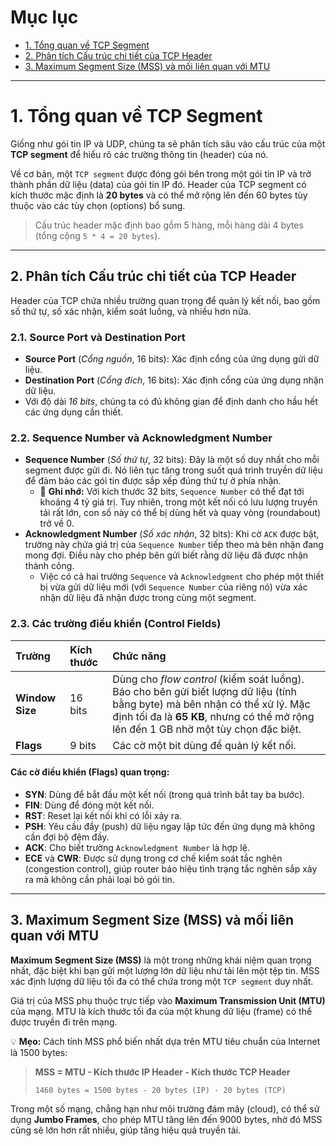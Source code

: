 # Mục lục

-   [1. Tổng quan về TCP Segment](#1-tổng-quan-về-tcp-segment)
-   [2. Phân tích Cấu trúc chi tiết của TCP Header](#2-phân-tích-cấu-trúc-chi-tiết-của-tcp-header)
-   [3. Maximum Segment Size (MSS) và mối liên quan với MTU](#3-maximum-segment-size-mss-và-mối-liên-quan-với-mtu)

---

# 1\. Tổng quan về TCP Segment

Giống như gói tin IP và UDP, chúng ta sẽ phân tích sâu vào cấu trúc của một **TCP segment** để hiểu rõ các trường thông tin (header) của nó.

Về cơ bản, một `TCP segment` được đóng gói bên trong một gói tin IP và trở thành phần dữ liệu (data) của gói tin IP đó. Header của TCP segment có kích thước mặc định là **20 bytes** và có thể mở rộng lên đến 60 bytes tùy thuộc vào các tùy chọn (options) bổ sung.

> Cấu trúc header mặc định bao gồm 5 hàng, mỗi hàng dài 4 bytes (tổng cộng `5 * 4 = 20 bytes`).

---

## 2\. Phân tích Cấu trúc chi tiết của TCP Header

Header của TCP chứa nhiều trường quan trọng để quản lý kết nối, bao gồm số thứ tự, số xác nhận, kiểm soát luồng, và nhiều hơn nữa.

### 2.1. Source Port và Destination Port

-   **Source Port** (_Cổng nguồn_, 16 bits): Xác định cổng của ứng dụng gửi dữ liệu.
-   **Destination Port** (_Cổng đích_, 16 bits): Xác định cổng của ứng dụng nhận dữ liệu.
-   Với độ dài _16 bits_, chúng ta có đủ không gian để định danh cho hầu hết các ứng dụng cần thiết.

### 2.2. Sequence Number và Acknowledgment Number

-   **Sequence Number** (_Số thứ tự_, 32 bits): Đây là một số duy nhất cho mỗi segment được gửi đi. Nó liên tục tăng trong suốt quá trình truyền dữ liệu để đảm bảo các gói tin được sắp xếp đúng thứ tự ở phía nhận.
    -   📌 **Ghi nhớ:** Với kích thước 32 bits, `Sequence Number` có thể đạt tới khoảng 4 tỷ giá trị. Tuy nhiên, trong một kết nối có lưu lượng truyền tải rất lớn, con số này có thể bị dùng hết và quay vòng (roundabout) trở về 0.
-   **Acknowledgment Number** (_Số xác nhận_, 32 bits): Khi cờ `ACK` được bật, trường này chứa giá trị của `Sequence Number` tiếp theo mà bên nhận đang mong đợi. Điều này cho phép bên gửi biết rằng dữ liệu đã được nhận thành công.
    -   Việc có cả hai trường `Sequence` và `Acknowledgment` cho phép một thiết bị vừa gửi dữ liệu mới (với `Sequence Number` của riêng nó) vừa xác nhận dữ liệu đã nhận được trong cùng một segment.

### 2.3. Các trường điều khiển (Control Fields)

| Trường          | Kích thước | Chức năng                                                                                                                                                                                                           |
| :-------------- | :--------- | :------------------------------------------------------------------------------------------------------------------------------------------------------------------------------------------------------------------ |
| **Window Size** | 16 bits    | Dùng cho _flow control_ (kiểm soát luồng). Báo cho bên gửi biết lượng dữ liệu (tính bằng byte) mà bên nhận có thể xử lý. Mặc định tối đa là **65 KB**, nhưng có thể mở rộng lên đến 1 GB nhờ một tùy chọn đặc biệt. |
| **Flags**       | 9 bits     | Các cờ một bit dùng để quản lý kết nối.                                                                                                                                                                             |

#### Các cờ điều khiển (Flags) quan trọng:

-   **SYN**: Dùng để bắt đầu một kết nối (trong quá trình bắt tay ba bước).
-   **FIN**: Dùng để đóng một kết nối.
-   **RST**: Reset lại kết nối khi có lỗi xảy ra.
-   **PSH**: Yêu cầu đẩy (push) dữ liệu ngay lập tức đến ứng dụng mà không cần đợi bộ đệm đầy.
-   **ACK**: Cho biết trường `Acknowledgment Number` là hợp lệ.
-   **ECE** và **CWR**: Được sử dụng trong cơ chế kiểm soát tắc nghẽn (congestion control), giúp router báo hiệu tình trạng tắc nghẽn sắp xảy ra mà không cần phải loại bỏ gói tin.

---

## 3\. Maximum Segment Size (MSS) và mối liên quan với MTU

**Maximum Segment Size (MSS)** là một trong những khái niệm quan trọng nhất, đặc biệt khi bạn gửi một lượng lớn dữ liệu như tải lên một tệp tin. MSS xác định lượng dữ liệu tối đa có thể chứa trong một `TCP segment` duy nhất.

Giá trị của MSS phụ thuộc trực tiếp vào **Maximum Transmission Unit (MTU)** của mạng. MTU là kích thước tối đa của một khung dữ liệu (frame) có thể được truyền đi trên mạng.

💡 **Mẹo:** Cách tính MSS phổ biến nhất dựa trên MTU tiêu chuẩn của Internet là 1500 bytes:

> **MSS = MTU - Kích thước IP Header - Kích thước TCP Header**
>
> `1460 bytes = 1500 bytes - 20 bytes (IP) - 20 bytes (TCP)`

Trong một số mạng, chẳng hạn như môi trường đám mây (cloud), có thể sử dụng **Jumbo Frames**, cho phép MTU tăng lên đến 9000 bytes, nhờ đó MSS cũng sẽ lớn hơn rất nhiều, giúp tăng hiệu quả truyền tải.
